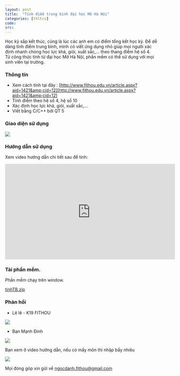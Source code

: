 ```yaml
---
layout: post
title:  "Tính điểm trung bình đại học Mở Hà Nội"
categories: [thltcs]
code: 
src: 
---
```

Học kỳ sắp kết thúc, cũng là lúc các anh em có điểm tổng kết học kỳ. Để dễ dàng tính điểm trung bình, mình có viết ứng dụng nhỏ giúp mọi người xác định nhanh chóng học lực khá, giỏi, xuất sắc,... theo thang điểm hệ số 4.  
Từ công thức tính từ đại học Mở Hà Nội, phần mềm có thể sử dụng với mọi sinh viên tại trường.
### Thông tin

*   Xem cách tính tại đây : [http://www.fithou.edu.vn/article.aspx?aid=1421&amp;cid=12](http://www.fithou.edu.vn/article.aspx?aid=1421&amp;cid=12)
*   Tính điểm theo hệ số 4, hệ số 10
*   Xác định học lực khá, giỏi, xuất sắc,...
*   Viết bằng C/C++ bởi QT 5
### Giao diện sử dụng
[![](https://1.bp.blogspot.com/-ZyegquygH7A/XucF_-XUwxI/AAAAAAAAg_U/ptKtD7Furv8WDaWX_7qUMGKjLfApDpi_wCK4BGAsYHg/d/photo_2020-06-09_20-22-01.jpg)](https://1.bp.blogspot.com/-ZyegquygH7A/XucF_-XUwxI/AAAAAAAAg_U/ptKtD7Furv8WDaWX_7qUMGKjLfApDpi_wCK4BGAsYHg/s992/photo_2020-06-09_20-22-01.jpg)

### Hướng dẫn sử dụng 

Xem video hướng dẫn chi tiết sau để tính: 

<iframe width="560" height="315" src="https://www.youtube.com/embed/rqXKmfS-spk" frameborder="0" allow="accelerometer; autoplay; encrypted-media; gyroscope; picture-in-picture" allowfullscreen></iframe>

### Tải phần mềm.

Phần mềm chạy trên window.

[tinhTB.zip](https://bit.ly/2ZjLUzC)
### Phản hồi 

* Lê lê - K19 FITHOU

[![](https://1.bp.blogspot.com/-b5jSfOlZ7Wo/XxE8Ds1moVI/AAAAAAAAiAE/VWtgWElcwKQXIxos9muiEFh8f091eXRYACLcBGAsYHQ/w422-h640/Screenshot_20200717-115658459.jpg)](https://1.bp.blogspot.com/-b5jSfOlZ7Wo/XxE8Ds1moVI/AAAAAAAAiAE/VWtgWElcwKQXIxos9muiEFh8f091eXRYACLcBGAsYHQ/s1615/Screenshot_20200717-115658459.jpg)

* Bạn Mạnh Đình

[![](https://1.bp.blogspot.com/-NOp38JStY0c/XucG6b7fJRI/AAAAAAAAg_4/1SxdPftL7YISadVr1STo893mHG0F-AJeACK4BGAsYHg/w400-h274/1.jpg)](https://1.bp.blogspot.com/-NOp38JStY0c/XucG6b7fJRI/AAAAAAAAg_4/1SxdPftL7YISadVr1STo893mHG0F-AJeACK4BGAsYHg/s1080/1.jpg)

Bạn xem ở video hướng dẫn, nếu có mấy môn thì nhập bấy nhiêu

[![](https://1.bp.blogspot.com/-Pa_gFhVp99A/XucG7O8hWSI/AAAAAAAAhAA/oVI2YToCdVAff4LsWRkgTX4CNxXc2-NlQCK4BGAsYHg/w400-h383/2.jpg)](https://1.bp.blogspot.com/-Pa_gFhVp99A/XucG7O8hWSI/AAAAAAAAhAA/oVI2YToCdVAff4LsWRkgTX4CNxXc2-NlQCK4BGAsYHg/s1080/2.jpg)

Mọi đóng góp xin gửi về [ngocdanh.fithou@gmail.com](mailto:ngocdanh.fithou@gmail.com)